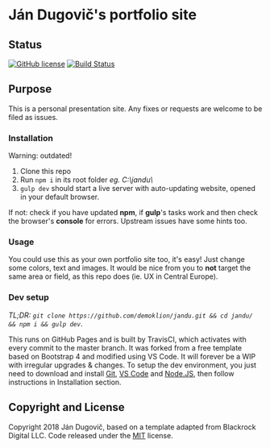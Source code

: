 # Ján Dugovič's portfolio site

## Status

[![GitHub license](https://img.shields.io/badge/license-MIT-blue.svg)](https://raw.githubusercontent.com/demoklion/jandu/master/LICENSE)
[![Build Status](https://travis-ci.org/demoklion/jandu.svg?branch=master)](https://travis-ci.org/demoklion/jandu)

## Purpose

This is a personal presentation site. Any fixes or requests are welcome to be filed as issues.

### Installation

Warning: outdated!

1. Clone this repo
2. Run `npm i` in its root folder _eg. C:\\jandu\\_
3. `gulp dev` should start a live server with auto-updating website, opened in your default browser.

If not: check if you have updated **npm**, if **gulp**'s tasks work and then check the browser's **console** for errors. Upstream issues have some hints too.

### Usage

You could use this as your own portfolio site too, it's easy! Just change some colors, text and images. It would be nice from you to **not** target the same area or field, as this repo does (ie. UX in Central Europe).

### Dev setup

_TL;DR: `git clone https://github.com/demoklion/jandu.git && cd jandu/ && npm i && gulp dev`_.

This runs on GitHub Pages and is built by TravisCI, which activates with every commit to the master branch. It was forked from a free template based on Bootstrap 4 and modified using VS Code. It will forever be a WIP with irregular upgrades & changes. To setup the dev environment, you just need to download and install [Git](https://git-scm.com/download/win), [VS Code](https://code.visualstudio.com/) and [Node.JS](https://nodejs.org/en/), then follow instructions in Installation section.

## Copyright and License

Copyright 2018 Ján Dugovič, based on a template adapted from Blackrock Digital LLC. Code released under the [MIT](https://github.com/BlackrockDigital/startbootstrap-grayscale/blob/gh-pages/LICENSE) license.
